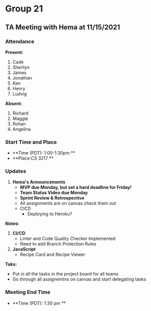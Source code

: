 # Group 21

## TA Meeting with Hema at 11/15/2021

### Attendance
**Present:** 
1. Cade
2. Sherilyn
3. James
4. Jonathan
5. Ken
6. Henry
7. Ludvig
   
**Absent:** 
1. Richard
2. Maggie
3. Rohan
4. Angelina

### Start Time and Place
- **Time (PDT): 1:00-1:30pm ** 
- **Place:CS 3217 ** 

### Updates <!-- Any updates that any members need to report -->
1. **Hema's Announcements**
   - **MVP due Monday, but set a hard deadline for Friday!**
   - **Team Status Video due Monday**
   - **Sprint Review & Retrospective**
   - All assignments are on canvas check them out
   - CICD
     - Deploying to Heroku?

**Notes:**
1. **CI/CD**
    - Linter and Code Quality Checker Implemented
    - Need to add Branch Protection Rules
2. **JavaScript**
     - Recipe Card and Recipe Viewer 

**Taks:**
   - Put in all the tasks in the project board for all teams
   - Go through all assignemtns on canvas and start delegating tasks

   
### Meeting End Time
- **Time (PDT): 1:30 pm ** 

